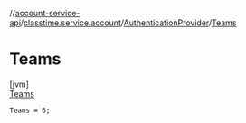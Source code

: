 //[account-service-api](../../../../index.md)/[classtime.service.account](../../index.md)/[AuthenticationProvider](../index.md)/[Teams](index.md)

# Teams

[jvm]\
[Teams](index.md)

`Teams = 6;`
